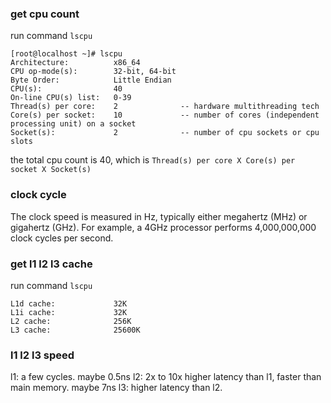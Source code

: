 
### get cpu count
run command `lscpu`
```
[root@localhost ~]# lscpu 
Architecture:          x86_64
CPU op-mode(s):        32-bit, 64-bit
Byte Order:            Little Endian
CPU(s):                40
On-line CPU(s) list:   0-39
Thread(s) per core:    2              -- hardware multithreading tech
Core(s) per socket:    10             -- number of cores (independent processing unit) on a socket
Socket(s):             2              -- number of cpu sockets or cpu slots
```
the total cpu count is 40, which is `Thread(s) per core X Core(s) per socket X Socket(s)`

### clock cycle
The clock speed is measured in Hz, typically either megahertz (MHz) or gigahertz (GHz). For example, a 4GHz processor performs 4,000,000,000 clock cycles per second.

### get l1 l2 l3 cache
run command `lscpu`
```
L1d cache:             32K
L1i cache:             32K
L2 cache:              256K
L3 cache:              25600K
```

### l1 l2 l3 speed
l1: a few cycles.   maybe 0.5ns
l2: 2x to 10x higher latency than l1, faster than main memory. maybe 7ns
l3: higher latency than l2.


